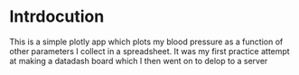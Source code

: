# Intrdocution 

This is a simple plotly app which plots my blood pressure as a function of other parameters I collect in a spreadsheet. It was my first practice attempt at making a datadash board which I then went on to delop to a server 
